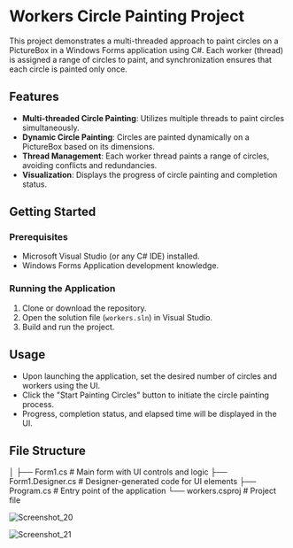 # Workers Circle Painting Project

This project demonstrates a multi-threaded approach to paint circles on a PictureBox in a Windows Forms application using C#. Each worker (thread) is assigned a range of circles to paint, and synchronization ensures that each circle is painted only once.

## Features

- **Multi-threaded Circle Painting**: Utilizes multiple threads to paint circles simultaneously.
- **Dynamic Circle Painting**: Circles are painted dynamically on a PictureBox based on its dimensions.
- **Thread Management**: Each worker thread paints a range of circles, avoiding conflicts and redundancies.
- **Visualization**: Displays the progress of circle painting and completion status.

## Getting Started

### Prerequisites

- Microsoft Visual Studio (or any C# IDE) installed.
- Windows Forms Application development knowledge.

### Running the Application

1. Clone or download the repository.
2. Open the solution file (`workers.sln`) in Visual Studio.
3. Build and run the project.

## Usage

- Upon launching the application, set the desired number of circles and workers using the UI.
- Click the "Start Painting Circles" button to initiate the circle painting process.
- Progress, completion status, and elapsed time will be displayed in the UI.

## File Structure

│
├── Form1.cs # Main form with UI controls and logic
├── Form1.Designer.cs # Designer-generated code for UI elements
├── Program.cs # Entry point of the application
└── workers.csproj # Project file

![Screenshot_20](https://github.com/lightonray/st20283946_CIS6007_B/assets/91954450/f870d795-8c3b-4268-bbe6-8c226a522509)

![Screenshot_21](https://github.com/lightonray/st20283946_CIS6007_B/assets/91954450/408c7a4a-44e3-4dfa-8fd7-f655e01779c3)



